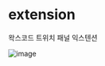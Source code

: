 # extension
왁스코드 트위치 패널 익스텐션

![image](https://user-images.githubusercontent.com/61264156/232208874-d8a53e1e-549a-4a89-a16c-e258bf799bb4.png)

